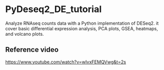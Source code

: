 # PyDeseq2_DE_tutorial

  Analyze RNAseq counts data with a Python implementation of DESeq2. it cover basic differential expression analysis, PCA plots, GSEA, heatmaps, and volcano plots.

## Reference video

  https://www.youtube.com/watch?v=wIvxFEMQVwg&t=2s
